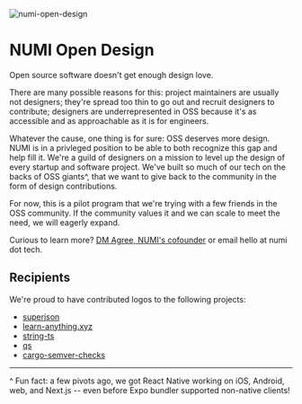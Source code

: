 ![numi-open-design](https://github.com/numi-hq/open-design/assets/2617315/7dc9c3cb-bd6f-4b28-9ce7-9b152bef8749)

# NUMI Open Design


Open source software doesn't get enough design love. 

There are many possible reasons for this: project maintainers are usually not designers; they're spread too thin to go out and recruit designers to contribute; designers are underrepresented in OSS because it's as accessible and as approachable as it is for engineers.

Whatever the cause, one thing is for sure: OSS deserves more design. NUMI is in a privleged position to be able to both recognize this gap and help fill it. We're a guild of designers on a mission to level up the design of every startup and software project. We've built so much of our tech on the backs of OSS giants^, that we want to give back to the community in the form of design contributions.

For now, this is a pilot program that we're trying with a few friends in the OSS community. If the community values it and we can scale to meet the need, we will eagerly expand.

Curious to learn more? [DM Agree, NUMI's cofounder](https://twitter.com/agreeahmed) or email hello at numi dot tech.

## Recipients
We're proud to have contributed logos to the following projects:
- [superjson](https://github.com/blitz-js/superjson/commit/9bca77c28a94304545bf65762bd7218c6361fc01)
- [learn-anything.xyz](https://github.com/learn-anything/learn-anything.xyz/commit/41fdc1f71abde6c1ab48e6c1031c4ab3c2e23430)
- [string-ts](https://github.com/gustavoguichard/string-ts/commit/c2b6344a7efc76e65334bbf1ba8b0acb8deb32c6)
- [qs](https://github.com/ljharb/qs/commit/65beed83a424e0ad41f638559dca40358e6cf804)
- [cargo-semver-checks](https://github.com/obi1kenobi/cargo-semver-checks/commit/c6206d3920f2351f90582c0dcfde27d8d77d1dc1)

---
^ Fun fact: a few pivots ago, we got React Native working on iOS, Android, web, and Next.js -- even before Expo bundler supported non-native clients!
